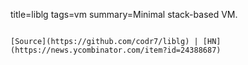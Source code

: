title=liblg
tags=vm
summary=Minimal stack-based VM.
~~~~~~

[Source](https://github.com/codr7/liblg) | [HN](https://news.ycombinator.com/item?id=24388687)

